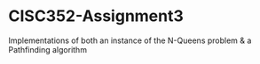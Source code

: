 # CISC352-Assignment3
Implementations of both an instance of the N-Queens problem &amp; a Pathfinding algorithm
